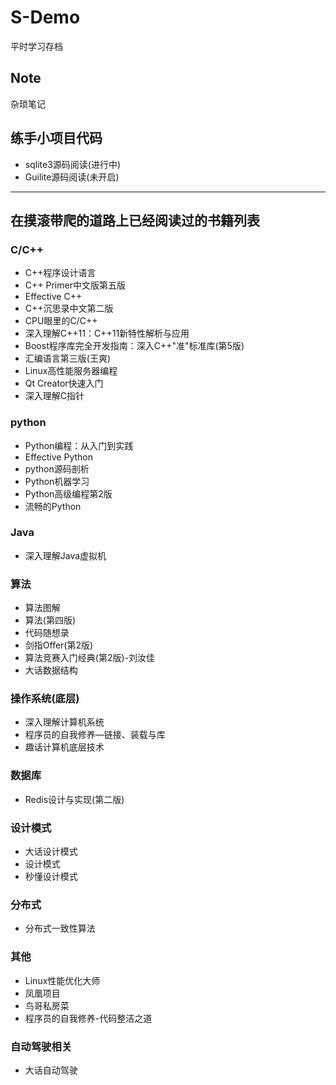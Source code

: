 # S-Demo
平时学习存档
## Note
杂琐笔记
## 练手小项目代码
- sqlite3源码阅读(进行中)
- Guilite源码阅读(未开启)
---------------------------------------
## 在摸滚带爬的道路上已经阅读过的书籍列表
### C/C++
- C++程序设计语言
- C++ Primer中文版第五版
- Effective C++
- C++沉思录中文第二版
- CPU眼里的C/C++
- 深入理解C++11：C++11新特性解析与应用
- Boost程序库完全开发指南：深入C++"准"标准库(第5版)
- 汇编语言第三版(王爽)
- Linux高性能服务器编程
- Qt Creator快速入门
- 深入理解C指针

### python
- Python编程：从入门到实践
- Effective Python
- python源码剖析
- Python机器学习
- Python高级编程第2版
- 流畅的Python

### Java
- 深入理解Java虚拟机

### 算法
- 算法图解
- 算法(第四版)
- 代码随想录
- 剑指Offer(第2版)
- 算法竞赛入门经典(第2版)-刘汝佳
- 大话数据结构

### 操作系统(底层)
- 深入理解计算机系统
- 程序员的自我修养—链接、装载与库
- 趣话计算机底层技术

### 数据库
- Redis设计与实现(第二版)

### 设计模式
- 大话设计模式
- 设计模式
- 秒懂设计模式

### 分布式
- 分布式一致性算法

### 其他
- Linux性能优化大师
- 凤凰项目
- 鸟哥私房菜
- 程序员的自我修养-代码整洁之道

### 自动驾驶相关
- 大话自动驾驶
